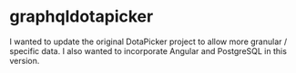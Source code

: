 # graphqldotapicker
I wanted to update the original DotaPicker project to allow more granular / specific data. I also wanted to incorporate Angular and PostgreSQL in this version.
